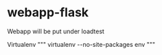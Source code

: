 # webapp-flask
Webapp will be put under loadtest

Virtualenv
"""
virtualenv --no-site-packages env
"""
